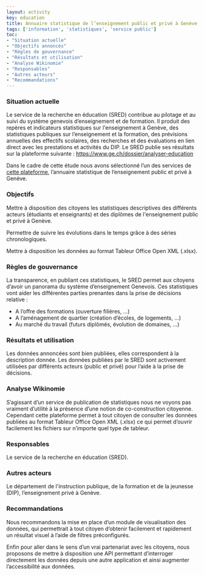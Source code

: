 ```yaml
---
layout: activity
key: education
title: Annuaire statistique de l’enseignement public et privé à Genève
tags: ['information', 'statistiques', 'service public']
toc:
- "Situation actuelle"
- "Objectifs annoncés"
- "Règles de gouvernance"
- "Résultats et utilisation"
- "Analyse Wikinomie"
- "Responsables"
- "Autres acteurs"
- "Recommandations"
---
```


### Situation actuelle

Le service de la recherche en éducation (SRED) contribue au pilotage et au suivi du système genevois d’enseignement et de formation. Il produit des repères et indicateurs statistiques sur l'enseignement à Genève, des statistiques publiques sur l’enseignement et la formation, des prévisions annuelles des effectifs scolaires, des recherches et des évaluations en lien direct avec les prestations et activités du DIP. Le SRED publie ses résultats sur la plateforme suivante : https://www.ge.ch/dossier/analyser-education

Dans le cadre de cette étude nous avons sélectionné l’un des services de [cette plateforme](https://www.ge.ch/organisation/service-recherche-education), l’annuaire statistique de l’enseignement public et privé à Genève.

### Objectifs

Mettre à disposition des citoyens les statistiques descriptives des différents acteurs (étudiants et enseignants) et des diplômes de l'enseignement public et privé à Genève.

Permettre de suivre les évolutions dans le temps grâce à des séries chronologiques.

Mettre à disposition les données au format Tableur Office Open XML (.xlsx).

### Règles de gouvernance

La transparence, en publiant ces statistiques, le SRED permet aux citoyens d’avoir un panorama du système d’enseignement Genevois.
Ces statistiques vont aider les différentes parties prenantes dans la prise de décisions relative :
-	A l’offre des formations (ouverture filières, …)
-	A l’aménagement de quartier (création d’écoles, de logements, …)
-	Au marché du travail (futurs diplômés, évolution de domaines, …) 

### Résultats et utilisation

Les données annoncées sont bien publiées, elles correspondent à la description donnée. Les données publiées par le SRED sont activement utilisées par différents acteurs (public et privé) pour l’aide à la prise de décisions.

### Analyse Wikinomie

S’agissant d’un service de publication de statistiques nous ne voyons pas vraiment d’utilité à la présence d’une notion de co-construction citoyenne. Cependant cette plateforme permet à tout citoyen de consulter les données publiées au format Tableur Office Open XML (.xlsx) ce qui permet d’ouvrir facilement les fichiers sur n’importe quel type de tableur.

### Responsables

Le service de la recherche en éducation (SRED).

### Autres acteurs

Le département de l'instruction publique, de la formation et de la jeunesse (DIP), l’enseignement privé à Genève.

### Recommandations

Nous recommandons la mise en place d’un module de visualisation des données, qui permettrait à tout citoyen d’obtenir facilement et rapidement un résultat visuel à l’aide de filtres préconfigurés.

Enfin pour aller dans le sens d’un vrai partenariat avec les citoyens, nous proposons de mettre à disposition une API permettant d’interroger directement les données depuis une autre application et ainsi augmenter l’accessibilité aux données.